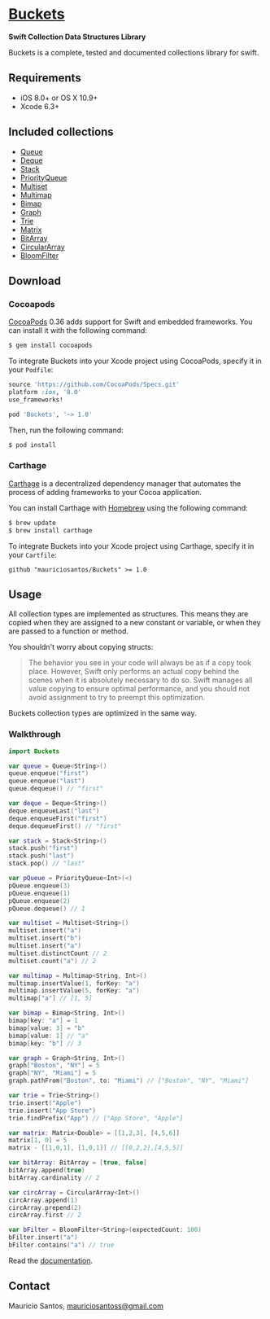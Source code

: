 # [Buckets](https://github.com/mauriciosantos/Buckets-Swift/)
**Swift Collection Data Structures Library**

Buckets is a complete, tested and documented collections library for swift.

## Requirements

- iOS 8.0+ or OS X 10.9+
- Xcode 6.3+

## Included collections

- [Queue](http://mauriciosantos.github.io/Buckets-Swift/Structs/Queue.html)
- [Deque](http://mauriciosantos.github.io/Buckets-Swift/Structs/Deque.html)
- [Stack](http://mauriciosantos.github.io/Buckets-Swift/Structs/Stack.html)
- [PriorityQueue](http://mauriciosantos.github.io/Buckets-Swift/Structs/PriorityQueue.html)
- [Multiset](http://mauriciosantos.github.io/Buckets-Swift/Structs/Multiset.html)
- [Multimap](http://mauriciosantos.github.io/Buckets-Swift/Structs/Multimap.html)
- [Bimap](http://mauriciosantos.github.io/Buckets-Swift/Structs/Bimap.html)
- [Graph](http://mauriciosantos.github.io/Buckets-Swift/Structs/Graph.html)
- [Trie](http://mauriciosantos.github.io/Buckets-Swift/Structs/Trie.html)
- [Matrix](http://mauriciosantos.github.io/Buckets-Swift/Structs/Matrix.html)
- [BitArray](http://mauriciosantos.github.io/Buckets-Swift/Structs/BitArray.html)
- [CircularArray](http://mauriciosantos.github.io/Buckets-Swift/Structs/CircularArray.html)
- [BloomFilter](http://mauriciosantos.github.io/Buckets-Swift/Structs/BloomFilter.html)

## Download

### Cocoapods

[CocoaPods](http://cocoapods.org) 0.36 adds support for Swift and embedded frameworks. You can install it with the following command:

```bash
$ gem install cocoapods
```

To integrate Buckets into your Xcode project using CocoaPods, specify it in your `Podfile`:

```ruby
source 'https://github.com/CocoaPods/Specs.git'
platform :ios, '8.0'
use_frameworks!

pod 'Buckets', '~> 1.0'
```

Then, run the following command:

```bash
$ pod install
```

### Carthage

[Carthage](https://github.com/Carthage/Carthage#-carthage) is a decentralized dependency manager that automates the process of adding frameworks to your Cocoa application.

You can install Carthage with [Homebrew](http://brew.sh/) using the following command:

```bash
$ brew update
$ brew install carthage
```

To integrate Buckets into your Xcode project using Carthage, specify it in your `Cartfile`:

```ogdl
github "mauriciosantos/Buckets" >= 1.0
```

## Usage

All collection types are implemented as structures. This means they are copied when they are assigned to a new constant or variable, or when they are passed to a function or method. 

You shouldn't worry about copying structs:  

> The behavior you see in your code will always be as if a copy took place. However, Swift only performs an actual copy behind the scenes when it is absolutely necessary to do so. Swift manages all value copying to ensure optimal performance, and you should not avoid assignment to try to preempt this optimization.

Buckets collection types are optimized in the same way.

### Walkthrough

```swift
import Buckets

var queue = Queue<String>()
queue.enqueue("first")
queue.enqueue("last")
queue.dequeue() // "first"

var deque = Deque<String>()
deque.enqueueLast("last")
deque.enqueueFirst("first")
deque.dequeueFirst() // "first"

var stack = Stack<String>()
stack.push("first")
stack.push("last")
stack.pop() // "last"

var pQueue = PriorityQueue<Int>(<)
pQueue.enqueue(3)
pQueue.enqueue(1)
pQueue.enqueue(2)
pQueue.dequeue() // 1

var multiset = Multiset<String>()
multiset.insert("a")
multiset.insert("b")
multiset.insert("a")
multiset.distinctCount // 2
multiset.count("a") // 2

var multimap = Multimap<String, Int>()
multimap.insertValue(1, forKey: "a")
multimap.insertValue(5, forKey: "a")
multimap["a"] // [1, 5]

var bimap = Bimap<String, Int>()
bimap[key: "a"] = 1
bimap[value: 3] = "b"
bimap[value: 1] // "a"
bimap[key: "b"] // 3

var graph = Graph<String, Int>()
graph["Boston", "NY"] = 5
graph["NY", "Miami"] = 5
graph.pathFrom("Boston", to: "Miami") // ["Boston", "NY", "Miami"]

var trie = Trie<String>()
trie.insert("Apple")
trie.insert("App Store")
trie.findPrefix("App") // ["App Store", "Apple"]

var matrix: Matrix<Double> = [[1,2,3], [4,5,6]]
matrix[1, 0] = 5
matrix - [[1,0,1], [1,0,1]] // [[0,2,2],[4,5,5]]

var bitArray: BitArray = [true, false]
bitArray.append(true)
bitArray.cardinality // 2

var circArray = CircularArray<Int>()
circArray.append(1)
circArray.prepend(2)
circArray.first // 2

var bFilter = BloomFilter<String>(expectedCount: 100)
bFilter.insert("a")
bFilter.contains("a") // true
```

Read the [documentation](http://mauriciosantos.github.io/Buckets-Swift/Structs.html).

## Contact

Mauricio Santos, [mauriciosantoss@gmail.com](mailto:mauriciosantoss@gmail.com)
